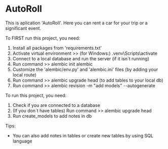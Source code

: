 # AutoRoll
This is aplication 'AutoRoll'. Here you can rent a car for your trip or a significant event.

To FIRST run this project, you need:
1. Install all packages from 'requirements.txt'
2. Activate virtual environment  >> (for Windows:) .venv\Scripts\activate 
3. Connect to a local database and run the server (if it isn\`t running)
4. Run command >> alembic init alembic
5. Customize the 'alembic/env.py' and 'alembic.ini' files (by adding your local route)
6. Run command >> alembic upgrade head (to add tables to your local db)
7. Run command >> alembic revision -m "add models" --autogenerate


To run this project, you need:
1. Check if you are connected to a database
2. (If you don`t have tables) Run command >> alembic upgrade head
3. Run create_models to add notes in db


Tips:
* You can also add notes in tables or create new tables by using SQL language
